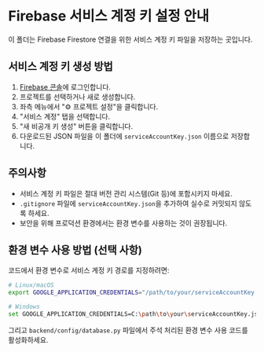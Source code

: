 # Firebase 서비스 계정 키 설정 안내

이 폴더는 Firebase Firestore 연결을 위한 서비스 계정 키 파일을 저장하는 곳입니다.

## 서비스 계정 키 생성 방법

1. [Firebase 콘솔](https://console.firebase.google.com/)에 로그인합니다.
2. 프로젝트를 선택하거나 새로 생성합니다.
3. 좌측 메뉴에서 "⚙️ 프로젝트 설정"을 클릭합니다.
4. "서비스 계정" 탭을 선택합니다.
5. "새 비공개 키 생성" 버튼을 클릭합니다.
6. 다운로드된 JSON 파일을 이 폴더에 `serviceAccountKey.json` 이름으로 저장합니다.

## 주의사항

- 서비스 계정 키 파일은 절대 버전 관리 시스템(Git 등)에 포함시키지 마세요.
- `.gitignore` 파일에 `serviceAccountKey.json`을 추가하여 실수로 커밋되지 않도록 하세요.
- 보안을 위해 프로덕션 환경에서는 환경 변수를 사용하는 것이 권장됩니다.

## 환경 변수 사용 방법 (선택 사항)

코드에서 환경 변수로 서비스 계정 키 경로를 지정하려면:

```bash
# Linux/macOS
export GOOGLE_APPLICATION_CREDENTIALS="/path/to/your/serviceAccountKey.json"

# Windows
set GOOGLE_APPLICATION_CREDENTIALS=C:\path\to\your\serviceAccountKey.json
```

그리고 `backend/config/database.py` 파일에서 주석 처리된 환경 변수 사용 코드를 활성화하세요. 